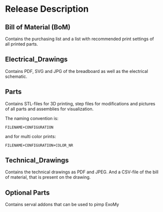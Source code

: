 # Release Description

## Bill of Material (BoM)
Contains the purchasing list and a list with recommended print settings of all printed parts.

## Electrical_Drawings
Contains PDF, SVG and JPG of the breadboard as well as the electrical schematic.


## Parts
Contains STL-files for 3D printing, step files for modifications and pictures of all parts and assemblies for visualization.

The naming convention is:

`FILENAME+CONFIGURATION`

and for multi color prints:

`FILENAME+CONFIGURATION+COLOR_NR`

## Technical_Drawings
Contains the technical drawings as PDF and JPEG. And a CSV-file of the bill of material, that is present on the drawing.

## Optional Parts
Contains serval addons that can be used to pimp ExoMy